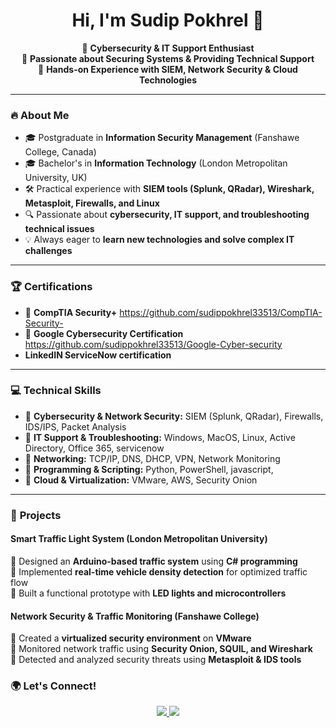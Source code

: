 <h1 align="center">Hi, I'm Sudip Pokhrel 👋</h1>

<p align="center">
  🔹 <strong>Cybersecurity & IT Support Enthusiast</strong> <br>
  🔹 <strong>Passionate about Securing Systems & Providing Technical Support</strong> <br>
  🔹 <strong>Hands-on Experience with SIEM, Network Security & Cloud Technologies</strong> <br>
</p>

---

### 🔥 **About Me**
- 🎓 Postgraduate in **Information Security Management** (Fanshawe College, Canada)
- 🎓 Bachelor's in **Information Technology** (London Metropolitan University, UK)
- 🛠 Practical experience with **SIEM tools (Splunk, QRadar), Wireshark, Metasploit, Firewalls, and Linux**
- 🔍 Passionate about **cybersecurity, IT support, and troubleshooting technical issues**
- 💡 Always eager to **learn new technologies and solve complex IT challenges**

---

### 🏆 **Certifications**
- 🏅 **CompTIA Security+**
  https://github.com/sudippokhrel33513/CompTIA-Security-
- 🏅 **Google Cybersecurity Certification**
  https://github.com/sudippokhrel33513/Google-Cyber-security
- **LinkedIN ServiceNow certification**

---

### 💻 **Technical Skills**
- 🔹 **Cybersecurity & Network Security:** SIEM (Splunk, QRadar), Firewalls, IDS/IPS, Packet Analysis
- 🔹 **IT Support & Troubleshooting:** Windows, MacOS, Linux, Active Directory, Office 365, servicenow
- 🔹 **Networking:** TCP/IP, DNS, DHCP, VPN, Network Monitoring
- 🔹 **Programming & Scripting:** Python, PowerShell, javascript,
- 🔹 **Cloud & Virtualization:** VMware, AWS, Security Onion

---

### 🚀 **Projects**
#### **Smart Traffic Light System (London Metropolitan University)**
🔹 Designed an **Arduino-based traffic system** using **C# programming**  
🔹 Implemented **real-time vehicle density detection** for optimized traffic flow  
🔹 Built a functional prototype with **LED lights and microcontrollers**  

#### **Network Security & Traffic Monitoring (Fanshawe College)**
🔹 Created a **virtualized security environment** on **VMware**  
🔹 Monitored network traffic using **Security Onion, SQUIL, and Wireshark**  
🔹 Detected and analyzed security threats using **Metasploit & IDS tools**  

### 🌍 **Let's Connect!**
<p align="center">
  <a href="https://www.linkedin.com/in/sudip-pokhrel-3375291b3/">
    <img src="https://img.shields.io/badge/LinkedIn-Connect-blue?style=for-the-badge&logo=linkedin" />
  </a>
  <a href="mailto:sudippokhrel33513@gmail.com">
    <img src="https://img.shields.io/badge/Email-Contact%20Me-red?style=for-the-badge&logo=gmail" />
  </a>
</p>
